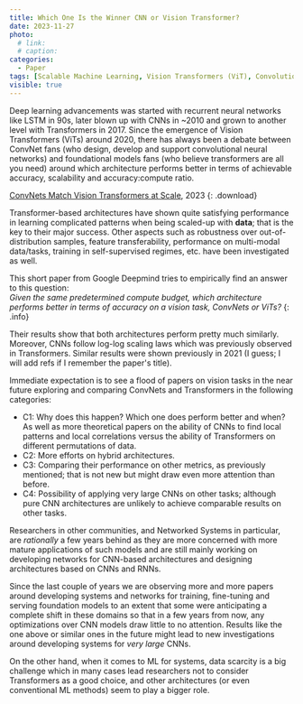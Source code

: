 ```yaml
---
title: Which One Is the Winner CNN or Vision Transformer?
date: 2023-11-27
photo:
  # link: 
  # caption: 
categories: 
  - Paper 
tags: [Scalable Machine Learning, Vision Transformers (ViT), Convolutional Neural Networks (CNN)]
visible: true
---
```


Deep learning advancements was started with recurrent neural networks like LSTM in 90s, later blown up with CNNs in ~2010 and grown to another level with Transformers in 2017. Since the emergence of Vision Transformers (ViTs) around 2020, there has always been a debate between ConvNet fans (who design, develop and support convolutional neural networks) and foundational models fans (who believe transformers are all you need) around which architecture performs better in terms of achievable accuracy, scalability and accuracy:compute ratio.

[ConvNets Match Vision Transformers at Scale](https://arxiv.org/abs/2310.16764), 2023
{: .download}

Transformer-based architectures have shown quite satisfying performance in learning complicated patterns when being scaled-up with **data**; that is the key to their major success.
Other aspects such as robustness over out-of-distribution samples, feature transferability, performance on multi-modal data/tasks, training in self-supervised regimes, etc. have been investigated as well.

This short paper from Google Deepmind tries to empirically find an answer to this question:   
_Given the same predetermined compute budget, which architecture performs better in terms of accuracy on a vision task, ConvNets or ViTs?_
{: .info}

Their results show that both architectures perform pretty much similarly.
Moreover, CNNs follow log-log scaling laws which was previously observed in Transformers.
Similar results were shown previously in 2021 (I guess; I will add refs if I remember the paper's title).

Immediate expectation is to see a flood of papers on vision tasks in the near future exploring and comparing ConvNets and Transformers in the following categories:

- C1: Why does this happen? Which one does perform better and when? As well as more theoretical papers on the ability of CNNs to find local patterns and local correlations versus the ability of Transformers on different permutations of data.
- C2: More efforts on hybrid architectures.
- C3: Comparing their performance on other metrics, as previously mentioned; that is not new but might draw even more attention than before.
- C4: Possibility of applying very large CNNs on other tasks; although pure CNN architectures are unlikely to achieve comparable results on other tasks.

Researchers in other communities, and Networked Systems in particular, are _rationally_ a few years behind as they are more concerned with more mature applications of such models and are still mainly working on developing networks for CNN-based architectures and designing architectures based on CNNs and RNNs.

Since the last couple of years we are observing more and more papers around developing systems and networks for training, fine-tuning and serving foundation models to an extent that some were anticipating a complete shift in these domains so that in a few years from now, any optimizations over CNN models draw little to no attention. Results like the one above or similar ones in the future might lead to new investigations around developing systems for _very large_ CNNs.

On the other hand, when it comes to ML for systems, data scarcity is a big challenge which in many cases lead researchers not to consider Transformers as a good choice, and other architectures (or even conventional ML methods) seem to play a bigger role.